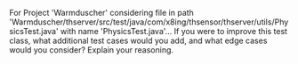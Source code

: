 For Project 'Warmduscher' considering file in path 'Warmduscher/thserver/src/test/java/com/x8ing/thsensor/thserver/utils/PhysicsTest.java' with name 'PhysicsTest.java'... 
If you were to improve this test class, what additional test cases would you add, and what edge cases would you consider? Explain your reasoning.
